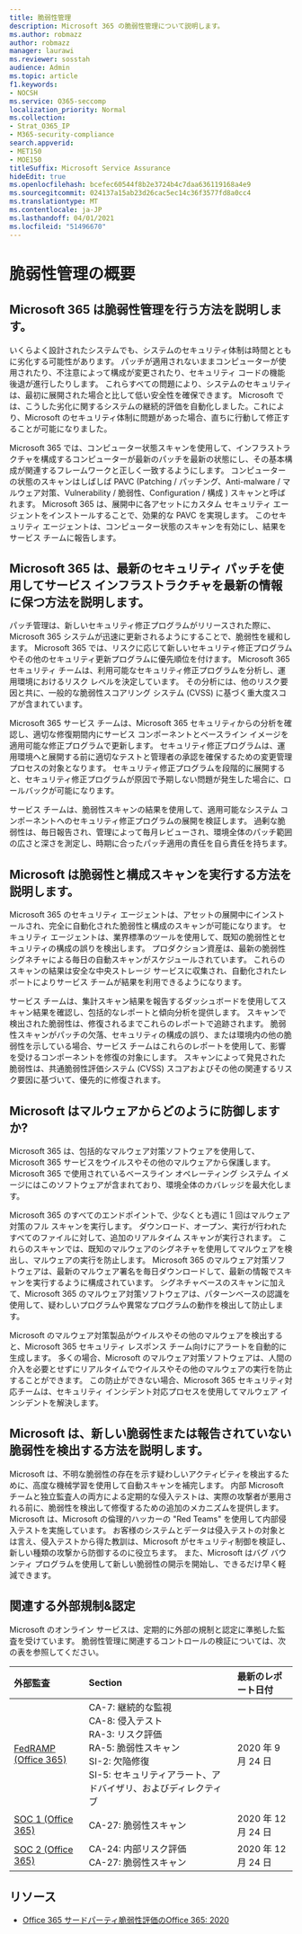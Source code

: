 ```yaml
---
title: 脆弱性管理
description: Microsoft 365 の脆弱性管理について説明します。
ms.author: robmazz
author: robmazz
manager: laurawi
ms.reviewer: sosstah
audience: Admin
ms.topic: article
f1.keywords:
- NOCSH
ms.service: O365-seccomp
localization_priority: Normal
ms.collection:
- Strat_O365_IP
- M365-security-compliance
search.appverid:
- MET150
- MOE150
titleSuffix: Microsoft Service Assurance
hideEdit: true
ms.openlocfilehash: bcefec60544f8b2e3724b4c7daa636119168a4e9
ms.sourcegitcommit: 024137a15ab23d26cac5ec14c36f3577fd8a0cc4
ms.translationtype: MT
ms.contentlocale: ja-JP
ms.lasthandoff: 04/01/2021
ms.locfileid: "51496670"
---
```

# <a name="vulnerability-management-overview"></a>脆弱性管理の概要

## <a name="how-does-microsoft-365-conduct-vulnerability-management"></a>Microsoft 365 は脆弱性管理を行う方法を説明します。

いくらよく設計されたシステムでも、システムのセキュリティ体制は時間とともに劣化する可能性があります。 パッチが適用されないままコンピューターが使用されたり、不注意によって構成が変更されたり、セキュリティ コードの機能後退が進行したりします。 これらすべての問題により、システムのセキュリティは、最初に展開された場合と比して低い安全性を確保できます。 Microsoft では、こうした劣化に関するシステムの継続的評価を自動化しました。これにより、Microsoft のセキュリティ体制に問題があった場合、直ちに行動して修正することが可能になりました。

Microsoft 365 では、コンピューター状態スキャンを使用して、インフラストラクチャを構成するコンピューターが最新のパッチを最新の状態にし、その基本構成が関連するフレームワークと正しく一致するようにします。 コンピューターの状態のスキャンはしばしば PAVC (Patching / パッチング、Anti-malware / マルウェア対策、Vulnerability / 脆弱性、Configuration / 構成 ) スキャンと呼ばれます。 Microsoft 365 は、展開中に各アセットにカスタム セキュリティ エージェントをインストールすることで、効果的な PAVC を実現します。 このセキュリティ エージェントは、コンピューター状態のスキャンを有効にし、結果をサービス チームに報告します。

## <a name="how-does-microsoft-365-ensure-service-infrastructure-is-up-to-date-with-the-latest-security-patches"></a>Microsoft 365 は、最新のセキュリティ パッチを使用してサービス インフラストラクチャを最新の情報に保つ方法を説明します。

パッチ管理は、新しいセキュリティ修正プログラムがリリースされた際に、Microsoft 365 システムが迅速に更新されるようにすることで、脆弱性を緩和します。 Microsoft 365 では、リスクに応じて新しいセキュリティ修正プログラムやその他のセキュリティ更新プログラムに優先順位を付けます。 Microsoft 365 セキュリティ チームは、利用可能なセキュリティ修正プログラムを分析し、運用環境におけるリスク レベルを決定しています。 その分析には、他のリスク要因と共に、一般的な脆弱性スコアリング システム (CVSS) に基づく重大度スコアが含まれています。

Microsoft 365 サービス チームは、Microsoft 365 セキュリティからの分析を確認し、適切な修復期間内にサービス コンポーネントとベースライン イメージを適用可能な修正プログラムで更新します。 セキュリティ修正プログラムは、運用環境へと展開する前に適切なテストと管理者の承認を確保するための変更管理プロセスの対象となります。 セキュリティ修正プログラムを段階的に展開すると、セキュリティ修正プログラムが原因で予期しない問題が発生した場合に、ロールバックが可能になります。

サービス チームは、脆弱性スキャンの結果を使用して、適用可能なシステム コンポーネントへのセキュリティ修正プログラムの展開を検証します。 過剰な脆弱性は、毎日報告され、管理によって毎月レビューされ、環境全体のパッチ範囲の広さと深さを測定し、時期に合ったパッチ適用の責任を自ら責任を持ちます。

## <a name="how-does-microsoft-conduct-vulnerability-and-configuration-scanning"></a>Microsoft は脆弱性と構成スキャンを実行する方法を説明します。

Microsoft 365 のセキュリティ エージェントは、アセットの展開中にインストールされ、完全に自動化された脆弱性と構成のスキャンが可能になります。 セキュリティ エージェントは、業界標準のツールを使用して、既知の脆弱性とセキュリティの構成の誤りを検出します。 プロダクション資産は、最新の脆弱性シグネチャによる毎日の自動スキャンがスケジュールされています。 これらのスキャンの結果は安全な中央ストレージ サービスに収集され、自動化されたレポートによりサービス チームが結果を利用できるようになります。

サービス チームは、集計スキャン結果を報告するダッシュボードを使用してスキャン結果を確認し、包括的なレポートと傾向分析を提供します。 スキャンで検出された脆弱性は、修復されるまでこれらのレポートで追跡されます。 脆弱性スキャンがパッチの欠落、セキュリティの構成の誤り、または環境内の他の脆弱性を示している場合、サービス チームはこれらのレポートを使用して、影響を受けるコンポーネントを修復の対象にします。 スキャンによって発見された脆弱性は、共通脆弱性評価システム (CVSS) スコアおよびその他の関連するリスク要因に基づいて、優先的に修復されます。

## <a name="how-does-microsoft-defend-against-malware"></a>Microsoft はマルウェアからどのように防御しますか?

Microsoft 365 は、包括的なマルウェア対策ソフトウェアを使用して、Microsoft 365 サービスをウイルスやその他のマルウェアから保護します。 Microsoft 365 で使用されているベースライン オペレーティング システム イメージにはこのソフトウェアが含まれており、環境全体のカバレッジを最大化します。

Microsoft 365 のすべてのエンドポイントで、少なくとも週に 1 回はマルウェア対策のフル スキャンを実行します。 ダウンロード、オープン、実行が行われたすべてのファイルに対して、追加のリアルタイム スキャンが実行されます。 これらのスキャンでは、既知のマルウェアのシグネチャを使用してマルウェアを検出し、マルウェアの実行を防止します。 Microsoft 365 のマルウェア対策ソフトウェアは、最新のマルウェア署名を毎日ダウンロードして、最新の情報でスキャンを実行するように構成されています。 シグネチャベースのスキャンに加えて、Microsoft 365 のマルウェア対策ソフトウェアは、パターンベースの認識を使用して、疑わしいプログラムや異常なプログラムの動作を検出して防止します。

Microsoft のマルウェア対策製品がウイルスやその他のマルウェアを検出すると、Microsoft 365 セキュリティ レスポンス チーム向けにアラートを自動的に生成します。 多くの場合、Microsoft のマルウェア対策ソフトウェアは、人間の介入を必要とせずにリアルタイムでウイルスやその他のマルウェアの実行を防止することができます。 この防止ができない場合、Microsoft 365 セキュリティ対応チームは、セキュリティ インシデント対応プロセスを使用してマルウェア インシデントを解決します。

## <a name="how-does-microsoft-detect-new-or-unreported-vulnerabilities"></a>Microsoft は、新しい脆弱性または報告されていない脆弱性を検出する方法を説明します。

Microsoft は、不明な脆弱性の存在を示す疑わしいアクティビティを検出するために、高度な機械学習を使用して自動スキャンを補完します。 内部 Microsoft チームと独立監査人の両方による定期的な侵入テストは、実際の攻撃者が悪用される前に、脆弱性を検出して修復するための追加のメカニズムを提供します。 Microsoft は、Microsoft の倫理的ハッカーの "Red Teams" を使用して内部侵入テストを実施しています。 お客様のシステムとデータは侵入テストの対象とは言え、侵入テストから得た教訓は、Microsoft がセキュリティ制御を検証し、新しい種類の攻撃から防御するのに役立ちます。 また、Microsoft はバグ バウンティ プログラムを使用して新しい脆弱性の開示を開始し、できるだけ早く軽減できます。

## <a name="related-external-regulations--certifications"></a>関連する外部規制&認定

Microsoft のオンライン サービスは、定期的に外部の規制と認定に準拠した監査を受けています。 脆弱性管理に関連するコントロールの検証については、次の表を参照してください。

| **外部監査** | **Section** | **最新のレポート日付** |
|:--------|:-------|:---------|
| [FedRAMP (Office 365)](https://compliance.microsoft.com/compliancemanager) | CA-7: 継続的な監視 <br> CA-8: 侵入テスト <br> RA-3: リスク評価 <br> RA-5: 脆弱性スキャン <br> SI-2: 欠陥修復 <br> SI-5: セキュリティアラート、アドバイザリ、およびディレクティブ | 2020 年 9 月 24 日 |
| [SOC 1 (Office 365)](https://servicetrust.microsoft.com/ViewPage/MSComplianceGuideV3?command=Download&downloadType=Document&downloadId=90df3f9c-3aaf-4dbf-99d0-ca9f2991721b&tab=7027ead0-3d6b-11e9-b9e1-290b1eb4cdeb&docTab=7027ead0-3d6b-11e9-b9e1-290b1eb4cdeb_SOC_%2F_SSAE_16_Reports) | CA-27: 脆弱性スキャン | 2020 年 12 月 24 日 |
| [SOC 2 (Office 365)](https://servicetrust.microsoft.com/ViewPage/MSComplianceGuideV3?command=Download&downloadType=Document&downloadId=a73c1738-7892-42b7-acd3-87b6371c53f6&tab=7027ead0-3d6b-11e9-b9e1-290b1eb4cdeb&docTab=7027ead0-3d6b-11e9-b9e1-290b1eb4cdeb_SOC_%2F_SSAE_16_Reports) | CA-24: 内部リスク評価 <br> CA-27: 脆弱性スキャン | 2020 年 12 月 24 日 |

## <a name="resources"></a>リソース

- [Office 365 サードパーティ脆弱性評価のOffice 365: 2020](https://servicetrust.microsoft.com/ViewPage/TrustDocumentsV3?command=Download&downloadType=Document&downloadId=1b28d36f-a009-424d-9a31-c18330d135a0&tab=7f51cb60-3d6c-11e9-b2af-7bb9f5d2d913&docTab=7f51cb60-3d6c-11e9-b2af-7bb9f5d2d913_Pen_Test_and_Security_Assessments)
